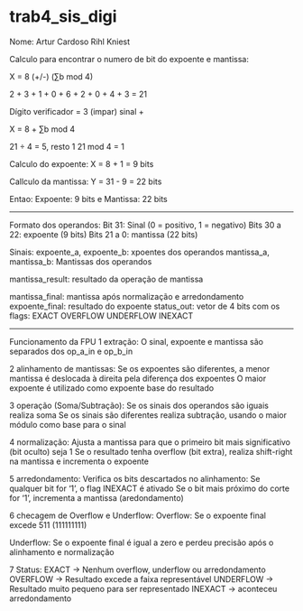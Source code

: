 # trab4_sis_digi
Nome: Artur Cardoso Rihl Kniest

Calculo para encontrar o numero de bit do expoente e mantissa:

X = 8 (+/-) (∑b mod 4)

2 + 3 + 1 + 0 + 6 + 2 + 0 + 4 + 3 = 21

Dígito verificador = 3 (impar) sinal +

X = 8 + ∑b mod 4

21 ÷ 4 = 5, resto 1
21 mod 4 = 1


Calculo do expoente:
X = 8 + 1 = 9 bits

Callculo da mantissa:
Y = 31 - 9 = 22 bits

Entao: Expoente: 9 bits e Mantissa: 22 bits

-------------------------------------------

Formato dos operandos:
Bit 31: Sinal (0 = positivo, 1 = negativo)
Bits 30 a 22: expoente (9 bits)
Bits 21 a 0: mantissa (22 bits)

Sinais:
expoente_a, expoente_b: xpoentes dos operandos
mantissa_a, mantissa_b: Mantissas dos operandos

mantissa_result: resultado da operação de mantissa

mantissa_final: mantissa após normalização e arredondamento
expoente_final: resultado do expoente
status_out: vetor de 4 bits com os flags: EXACT OVERFLOW UNDERFLOW INEXACT

-------------------------------------------
Funcionamento da FPU
1 extração:
O sinal, expoente e mantissa são separados dos op_a_in e op_b_in

2 alinhamento de mantissas:
Se os expoentes são diferentes, a menor mantissa é deslocada à direita pela diferença dos expoentes
O maior expoente é utilizado como expoente base do resultado

3 operação (Soma/Subtração):
Se os sinais dos operandos são iguais realiza soma
Se os sinais são diferentes realiza subtração, usando o maior módulo como base para o sinal

4 normalização:
Ajusta a mantissa para que o primeiro bit mais significativo (bit oculto) seja 1
Se o resultado tenha overflow (bit extra), realiza shift-right na mantissa e incrementa o expoente

5 arredondamento:
Verifica os bits descartados no alinhamento:
Se qualquer bit for ‘1’, o flag INEXACT é ativado
Se o bit mais próximo do corte for ‘1’, incrementa a mantissa (aredondamento)

6 checagem de Overflow e Underflow:
Overflow: Se o expoente final excede 511 (111111111) 

Underflow: Se o expoente final é igual a zero e perdeu precisão após o alinhamento e normalização

7 Status:
EXACT → Nenhum overflow, underflow ou arredondamento
OVERFLOW → Resultado excede a faixa representável
UNDERFLOW → Resultado muito pequeno para ser representado
INEXACT → aconteceu arredondamento



